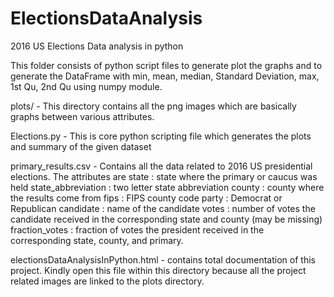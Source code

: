 # ElectionsDataAnalysis
2016 US Elections Data analysis in python 

This folder consists of python script files to generate plot the graphs and to generate the DataFrame with min, mean, median, Standard Deviation, max, 1st Qu, 2nd Qu using numpy module.

plots/ - 
	This directory contains all the png images which are basically graphs between various attributes.

Elections.py - This is core python scripting file which generates the plots and summary of the given dataset

primary_results.csv - Contains all the data related to 2016 US presidential elections. The attributes are
	state  : state where the primary or caucus was held
	state_abbreviation  : two letter state abbreviation
	county  : county where the results come from
	fips  : FIPS county code
	party  : Democrat or Republican
	candidate  : name of the candidate
	votes  : number of votes the candidate received in the corresponding state and county (may be missing)
	fraction_votes  : fraction of votes the president received in the corresponding state, county, and primary.

electionsDataAnalysisInPython.html - contains total documentation of this project. Kindly open this file within this directory because all the project related images are linked to the plots directory.
